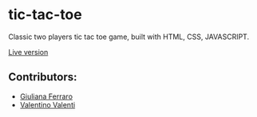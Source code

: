 # tic-tac-toe

Classic two players tic tac toe game, built with HTML, CSS, JAVASCRIPT.

[Live version](https://gferrarocamus.github.io/tic-tac-toe/)


## Contributors:
 * [Giuliana Ferraro](https://github.com/gferrarocamus)
 * [Valentino Valenti](https://github.com/1ba1)
